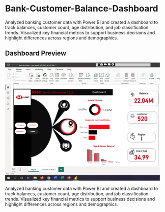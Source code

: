 # Bank-Customer-Balance-Dashboard
Analyzed banking customer data with Power BI and created a dashboard to track balances, customer count, age distribution, and job classification trends. Visualized key financial metrics to support business decisions and highlight differences across regions and demographics.

## Dashboard Preview
![Dashboard Preview](bank%20project.png)



Analyzed banking customer data with Power BI and created a dashboard to track balances, customer count, age distribution, and job classification trends. Visualized key financial metrics to support business decisions and highlight differences across regions and demographics.
